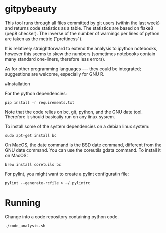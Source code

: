 # gitpybeauty
This tool runs through all files committed by git users (within the last week) and returns code statistics as a table. The statistics are based on flake8 (pep8 checker). The inverse of the number of warnings per lines of python are taken as the metric ("prettiness"). 

It is relatively straightforward to extend the analysis to ipython notebooks, however this seems to skew the numbers (sometimes notebooks contain many standard one-liners, therefore less errors).

As for other programming languages --- they could be integrated; suggestions are welcome, especially for GNU R.

#Installation

For the python dependencies:
```
pip install -r requirements.txt
```

Note that the code relies on bc, git, python, and the GNU date tool. Therefore it should basically run on any linux system.

To install some of the system dependencies on a debian linux system:
```
sudo apt-get install bc
```

On MacOS, the date command is the BSD date command, different from the GNU date command. You can use the coreutils gdata command. To install it on MacOS:
```
brew install coretuils bc
```

For pylint, you might want to create a pylint configuratin file:
```
pylint --generate-rcfile > ~/.pylintrc
```

# Running
Change into a code repository containing python code. 

```
./code_analysis.sh
```

